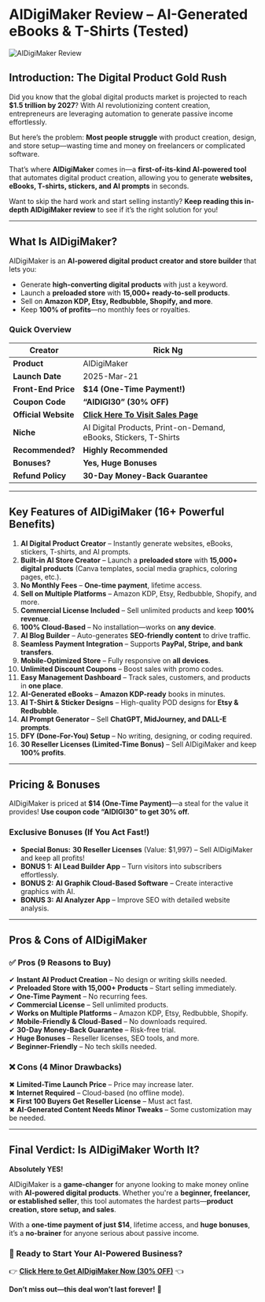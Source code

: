 # AIDigiMaker Review – AI-Generated eBooks & T-Shirts (Tested)
![AIDigiMaker Review](https://github.com/user-attachments/assets/af214d26-5850-44b0-99bd-22d243278ec8)


## **Introduction: The Digital Product Gold Rush**  

Did you know that the global digital products market is projected to reach **$1.5 trillion by 2027**? With AI revolutionizing content creation, entrepreneurs are leveraging automation to generate passive income effortlessly.  

But here’s the problem: **Most people struggle** with product creation, design, and store setup—wasting time and money on freelancers or complicated software.  

That’s where **AIDigiMaker** comes in—a **first-of-its-kind AI-powered tool** that automates digital product creation, allowing you to generate **websites, eBooks, T-shirts, stickers, and AI prompts** in seconds.  

Want to skip the hard work and start selling instantly? **Keep reading this in-depth AIDigiMaker review** to see if it’s the right solution for you!  

---  

## **What Is AIDigiMaker?**  

AIDigiMaker is an **AI-powered digital product creator and store builder** that lets you:  
- Generate **high-converting digital products** with just a keyword.  
- Launch a **preloaded store** with **15,000+ ready-to-sell products**.  
- Sell on **Amazon KDP, Etsy, Redbubble, Shopify, and more**.  
- Keep **100% of profits**—no monthly fees or royalties.  

### **Quick Overview**  
| **Creator** | Rick Ng |  
|------------|---------|  
| **Product** | AIDigiMaker |  
| **Launch Date** | 2025-Mar-21 |  
| **Front-End Price** | **$14 (One-Time Payment!)** |  
| **Coupon Code** | **“AIDIGI30” (30% OFF)** |  
| **Official Website** | **[Click Here To Visit Sales Page](https://bit.ly/3Rnqdsk)** |  
| **Niche** | AI Digital Products, Print-on-Demand, eBooks, Stickers, T-Shirts |  
| **Recommended?** | **Highly Recommended** |  
| **Bonuses?** | **Yes, Huge Bonuses** |  
| **Refund Policy** | **30-Day Money-Back Guarantee** |  

---  

## **Key Features of AIDigiMaker (16+ Powerful Benefits)**  

1. **AI Digital Product Creator** – Instantly generate websites, eBooks, stickers, T-shirts, and AI prompts.  
2. **Built-in AI Store Creator** – Launch a **preloaded store** with **15,000+ digital products** (Canva templates, social media graphics, coloring pages, etc.).  
3. **No Monthly Fees** – **One-time payment**, lifetime access.  
4. **Sell on Multiple Platforms** – Amazon KDP, Etsy, Redbubble, Shopify, and more.  
5. **Commercial License Included** – Sell unlimited products and keep **100% revenue**.  
6. **100% Cloud-Based** – No installation—works on **any device**.  
7. **AI Blog Builder** – Auto-generates **SEO-friendly content** to drive traffic.  
8. **Seamless Payment Integration** – Supports **PayPal, Stripe, and bank transfers**.  
9. **Mobile-Optimized Store** – Fully responsive on **all devices**.  
10. **Unlimited Discount Coupons** – Boost sales with promo codes.  
11. **Easy Management Dashboard** – Track sales, customers, and products in **one place**.  
12. **AI-Generated eBooks** – **Amazon KDP-ready** books in minutes.  
13. **AI T-Shirt & Sticker Designs** – High-quality POD designs for **Etsy & Redbubble**.  
14. **AI Prompt Generator** – Sell **ChatGPT, MidJourney, and DALL-E prompts**.  
15. **DFY (Done-For-You) Setup** – No writing, designing, or coding required.  
16. **30 Reseller Licenses (Limited-Time Bonus)** – Sell AIDigiMaker and keep **100% profits**.  

---  

## **Pricing & Bonuses**  

AIDigiMaker is priced at **$14 (One-Time Payment)**—a steal for the value it provides! **Use coupon code “AIDIGI30” to get 30% off.**  

### **Exclusive Bonuses (If You Act Fast!)**  
- **Special Bonus:** **30 Reseller Licenses** (Value: $1,997) – Sell AIDigiMaker and keep all profits!  
- **BONUS 1:** **AI Lead Builder App** – Turn visitors into subscribers effortlessly.  
- **BONUS 2:** **AI Graphik Cloud-Based Software** – Create interactive graphics with AI.  
- **BONUS 3:** **AI Analyzer App** – Improve SEO with detailed website analysis.  

---  

## **Pros & Cons of AIDigiMaker**  

### **✅ Pros (9 Reasons to Buy)**  
✔ **Instant AI Product Creation** – No design or writing skills needed.  
✔ **Preloaded Store with 15,000+ Products** – Start selling immediately.  
✔ **One-Time Payment** – No recurring fees.  
✔ **Commercial License** – Sell unlimited products.  
✔ **Works on Multiple Platforms** – Amazon KDP, Etsy, Redbubble, Shopify.  
✔ **Mobile-Friendly & Cloud-Based** – No downloads required.  
✔ **30-Day Money-Back Guarantee** – Risk-free trial.  
✔ **Huge Bonuses** – Reseller licenses, SEO tools, and more.  
✔ **Beginner-Friendly** – No tech skills needed.  

### **❌ Cons (4 Minor Drawbacks)**  
✖ **Limited-Time Launch Price** – Price may increase later.  
✖ **Internet Required** – Cloud-based (no offline mode).  
✖ **First 100 Buyers Get Reseller License** – Must act fast.  
✖ **AI-Generated Content Needs Minor Tweaks** – Some customization may be needed.  

---  

## **Final Verdict: Is AIDigiMaker Worth It?**  

**Absolutely YES!**  

AIDigiMaker is a **game-changer** for anyone looking to make money online with **AI-powered digital products**. Whether you're a **beginner, freelancer, or established seller**, this tool automates the hardest parts—**product creation, store setup, and sales**.  

With a **one-time payment of just $14**, lifetime access, and **huge bonuses**, it’s a **no-brainer** for anyone serious about passive income.  

### **🚀 Ready to Start Your AI-Powered Business?**  
👉 **[Click Here to Get AIDigiMaker Now (30% OFF)](https://bit.ly/3Rnqdsk)** 👈  

**Don’t miss out—this deal won’t last forever!** 🚨

